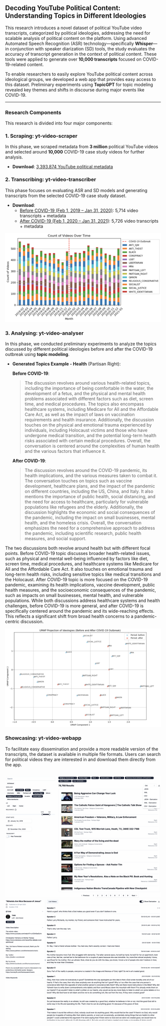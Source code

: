 ## Decoding YouTube Political Content: Understanding Topics in Different Ideologies

This research introduces a novel dataset of political YouTube video transcripts, categorized by political ideologies, addressing the need for scalable analysis of political content on the platform. Using advanced Automated Speech Recognition (ASR) technology—specifically **Whisper**—in conjunction with speaker diarization (SD) tools, the study evaluates the accuracy of transcript generation in the context of political content. These tools were applied to generate over **10,000 transcripts** focused on COVID-19-related content. 

To enable researchers to easily explore YouTube political content across ideological groups, we developed a web app that provides easy access to this dataset. Preliminary experiments using **TopicGPT** for topic modeling revealed key themes and shifts in discourse during major events like COVID-19.

---

### Research Components

This research is divided into four major components:

### 1. Scraping: **yt-video-scraper**
In this phase, we scraped metadata from **3 million** political YouTube videos and selected around **10,000** COVID-19 case study videos for further analysis.

- **Download**: [3,393,874 YouTube political metadata](https://drive.google.com/drive/u/0/folders/11XkzCTerbk3651zyY_K6DHBNsGtB266B)

### 2. Transcribing: **yt-video-transcriber**
This phase focuses on evaluating ASR and SD models and generating transcripts from the selected COVID-19 case study dataset.

- **Download**:
  - [Before COVID-19 (Feb 1, 2019 – Jan 31, 2020)](https://drive.google.com/drive/u/0/folders/1HB2Hnkmsahl0xg2gXWeFPQy3Yac2rJJB): 5,714 video transcripts + metadata
  - [After COVID-19 (Feb 1, 2020 – Jan 31, 2021)](https://drive.google.com/drive/u/0/folders/1HB2Hnkmsahl0xg2gXWeFPQy3Yac2rJJB): 5,726 video transcripts + metadata

![Distribution of Transcripts Over Time](./readme-images/DistributionVideoOvertime.png)

### 3. Analysing: **yt-video-analyser**
In this phase, we conducted preliminary experiments to analyze the topics discussed by different political ideologies before and after the COVID-19 outbreak using **topic modeling**.

- **Generated Topics Example - Health** (Partisan Right):

  **Before COVID-19**:
  > The discussion revolves around various health-related topics, including the importance of being comfortable in the water, the development of a fetus, and the physical and mental health problems associated with different factors such as diet, screen time, and medical procedures. The topics also encompass healthcare systems, including Medicare for All and the Affordable Care Act, as well as the impact of laws on vaccination requirements and health insurance. Additionally, the discussion touches on the physical and emotional trauma experienced by individuals, including Holocaust victims and those who have undergone medical transition, and the potential long-term health risks associated with certain medical procedures. Overall, the conversation is centered around the complexities of human health and the various factors that influence it.

  **After COVID-19**:
  > The discussion revolves around the COVID-19 pandemic, its health implications, and the various measures taken to combat it. The conversation touches on topics such as vaccine development, healthcare plans, and the impact of the pandemic on different countries, including the US, China, and Italy. It also mentions the importance of public health, social distancing, and the need for access to healthcare, particularly for vulnerable populations like refugees and the elderly. Additionally, the discussion highlights the economic and social consequences of the pandemic, including the impact on small businesses, mental health, and the homeless crisis. Overall, the conversation emphasizes the need for a comprehensive approach to address the pandemic, including scientific research, public health measures, and social support.

The two discussions both revolve around health but with different focal points. Before COVID-19 topic discusses broader health-related issues, such as physical and mental well-being influenced by factors like diet, screen time, medical procedures, and healthcare systems like Medicare for All and the Affordable Care Act. It also touches on emotional trauma and long-term health risks, including sensitive topics like medical transitions and the Holocaust. After COVID-19 topic is more focused on the COVID-19 pandemic, examining its health implications, vaccine development, public health measures, and the socioeconomic consequences of the pandemic, such as impacts on small businesses, mental health, and vulnerable populations. While both discussions address healthcare systems and health challenges, before COVID-19 is more general, and after COVID-19 is specifically centered around the pandemic and its wide-reaching effects. This reflects a significant shift from broad health concerns to a pandemic-centric discussion.

![UMAP Health Topic Visualization](./readme-images/UMAPHealth.png)



### Showcasing: **yt-video-webapp**
To facilitate easy dissemination and provide a more readable version of the transcripts, the dataset is available in multiple file formats. Users can search for political videos they are interested in and download them directly from the app.

![Web App User Interface 1](./readme-images/UI1.png)
![Web App User Interface 2](./readme-images/UI3.png)
---